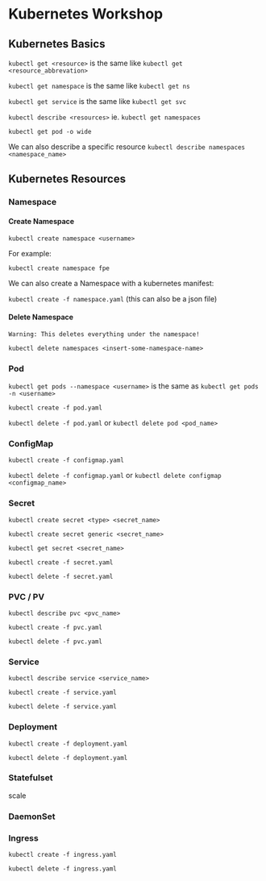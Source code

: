 # Kubernetes Workshop

## Kubernetes Basics

`kubectl get <resource>` is the same like `kubectl get <resource_abbrevation>`

`kubectl get namespace` is the same like `kubectl get ns`

`kubectl get service` is the same like `kubectl get svc`

`kubectl describe <resources>` ie. `kubectl get namespaces`

`kubectl get pod -o wide`

We can also describe a specific resource `kubectl describe namespaces <namespace_name>`

## Kubernetes Resources

### Namespace

#### Create Namespace

`kubectl create namespace <username>`

For example:

`kubectl create namespace fpe`

We can also create a Namespace with a kubernetes manifest:

`kubectl create -f namespace.yaml` (this can also be a json file)

#### Delete Namespace

`Warning: This deletes everything under the namespace!`

`kubectl delete namespaces <insert-some-namespace-name>`

### Pod

`kubectl get pods --namespace <username>` is the same as `kubectl get pods -n <username>`

`kubectl create -f pod.yaml`

`kubectl delete -f pod.yaml` or `kubectl delete pod <pod_name>`

### ConfigMap

`kubectl create -f configmap.yaml`

`kubectl delete -f configmap.yaml` or `kubectl delete configmap <configmap_name>`

### Secret

`kubectl create secret <type> <secret_name>`

`kubectl create secret generic <secret_name>`

`kubectl get secret <secret_name>`

`kubectl create -f secret.yaml`

`kubectl delete -f secret.yaml`

### PVC / PV

`kubectl describe pvc <pvc_name>`

`kubectl create -f pvc.yaml`

`kubectl delete -f pvc.yaml`

### Service

`kubectl describe service <service_name>`

`kubectl create -f service.yaml`

`kubectl delete -f service.yaml`

### Deployment

`kubectl create -f deployment.yaml`

`kubectl delete -f deployment.yaml`

### Statefulset

scale

### DaemonSet

### Ingress

`kubectl create -f ingress.yaml`

`kubectl delete -f ingress.yaml`